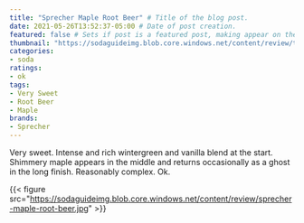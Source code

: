 ```yaml
---
title: "Sprecher Maple Root Beer" # Title of the blog post.
date: 2021-05-26T13:52:37-05:00 # Date of post creation.
featured: false # Sets if post is a featured post, making appear on the home page side bar.
thumbnail: "https://sodaguideimg.blob.core.windows.net/content/review/thumbs/sprecher-maple-root-beer.jpg" # Sets thumbnail image appearing inside card on homepage.
categories:
- soda
ratings:
- ok
tags:
- Very Sweet
- Root Beer
- Maple
brands:
- Sprecher
---
```


Very sweet. Intense and rich wintergreen and vanilla blend at the start. Shimmery maple appears in the middle and returns occasionally as a ghost in the long finish. Reasonably complex. Ok.

{{< figure src="https://sodaguideimg.blob.core.windows.net/content/review/sprecher-maple-root-beer.jpg" >}}